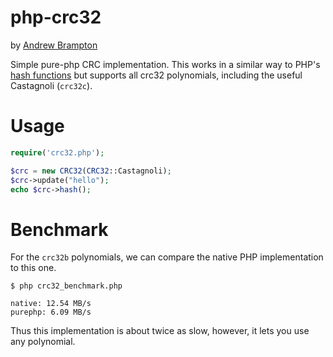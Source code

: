 # php-crc32

by [Andrew Brampton](https://bramp.net)

Simple pure-php CRC implementation. This works in a similar way to PHP's
[hash functions](https://secure.php.net/manual/en/ref.hash.php) but supports
all crc32 polynomials, including the useful Castagnoli (`crc32c`).

# Usage

```php
require('crc32.php');

$crc = new CRC32(CRC32::Castagnoli);
$crc->update("hello");
echo $crc->hash();
```

# Benchmark

For the `crc32b` polynomials, we can compare the native PHP implementation to this one.

```shell
$ php crc32_benchmark.php 

native: 12.54 MB/s
purephp: 6.09 MB/s
```

Thus this implementation is about twice as slow, however, it lets you use any polynomial.

